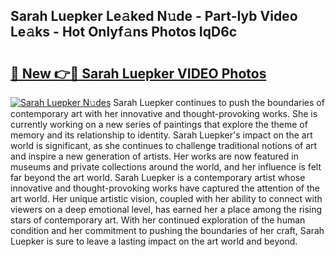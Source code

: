 ## Sarah Luepker Le𝚊ked N𝚞de - Part-Iyb Video Le𝚊ks - Hot Onlyf𝚊ns Photos IqD6c

# <h2><a href="http://ac4662.deff.icu/?id=Sarah+Luepker">🔗 New 👉🔴 Sarah Luepker VIDEO Photos</a></h2>

[![Sarah Luepker N𝚞des](https://i.imgur.com/rIISA9y.gif)](http://ac4662.deff.icu/?id=Sarah+Luepker)
Sarah Luepker continues to push the boundaries of contemporary art with her innovative and thought-provoking works. She is currently working on a new series of paintings that explore the theme of memory and its relationship to identity. Sarah Luepker's impact on the art world is significant, as she continues to challenge traditional notions of art and inspire a new generation of artists. Her works are now featured in museums and private collections around the world, and her influence is felt far beyond the art world. Sarah Luepker is a contemporary artist whose innovative and thought-provoking works have captured the attention of the art world. Her unique artistic vision, coupled with her ability to connect with viewers on a deep emotional level, has earned her a place among the rising stars of contemporary art. With her continued exploration of the human condition and her commitment to pushing the boundaries of her craft, Sarah Luepker is sure to leave a lasting impact on the art world and beyond.
